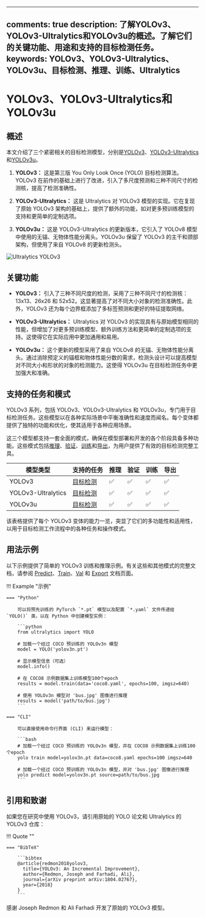 ______________________________________________________________________

## comments: true description: 了解YOLOv3、YOLOv3-Ultralytics和YOLOv3u的概述。了解它们的关键功能、用途和支持的目标检测任务。 keywords: YOLOv3、YOLOv3-Ultralytics、YOLOv3u、目标检测、推理、训练、Ultralytics

# YOLOv3、YOLOv3-Ultralytics和YOLOv3u

## 概述

本文介绍了三个紧密相关的目标检测模型，分别是[YOLOv3](https://pjreddie.com/darknet/yolo/)、[YOLOv3-Ultralytics](https://github.com/ultralytics/yolov3)和[YOLOv3u](https://github.com/ultralytics/ultralytics)。

1. **YOLOv3：** 这是第三版 You Only Look Once (YOLO) 目标检测算法。YOLOv3 在前作的基础上进行了改进，引入了多尺度预测和三种不同尺寸的检测核，提高了检测准确性。

2. **YOLOv3-Ultralytics：** 这是 Ultralytics 对 YOLOv3 模型的实现。它在复现了原始 YOLOv3 架构的基础上，提供了额外的功能，如对更多预训练模型的支持和更简单的定制选项。

3. **YOLOv3u：** 这是 YOLOv3-Ultralytics 的更新版本，它引入了 YOLOv8 模型中使用的无锚、无物体性能分离头。YOLOv3u 保留了 YOLOv3 的主干和颈部架构，但使用了来自 YOLOv8 的更新检测头。

![Ultralytics YOLOv3](https://raw.githubusercontent.com/ultralytics/assets/main/yolov3/banner-yolov3.png)

## 关键功能

- **YOLOv3：** 引入了三种不同尺度的检测，采用了三种不同尺寸的检测核：13x13、26x26 和 52x52。这显著提高了对不同大小对象的检测准确性。此外，YOLOv3 还为每个边界框添加了多标签预测和更好的特征提取网络。

- **YOLOv3-Ultralytics：** Ultralytics 对 YOLOv3 的实现具有与原始模型相同的性能，但增加了对更多预训练模型、额外训练方法和更简单的定制选项的支持。这使得它在实际应用中更加通用和易用。

- **YOLOv3u：** 这个更新的模型采用了来自 YOLOv8 的无锚、无物体性能分离头。通过消除预定义的锚框和物体性能分数的需求，检测头设计可以提高模型对不同大小和形状的对象的检测能力。这使得 YOLOv3u 在目标检测任务中更加强大和准确。

## 支持的任务和模式

YOLOv3 系列，包括 YOLOv3、YOLOv3-Ultralytics 和 YOLOv3u，专门用于目标检测任务。这些模型以在各种实际场景中平衡准确性和速度而闻名。每个变体都提供了独特的功能和优化，使其适用于各种应用场景。

这三个模型都支持一套全面的模式，确保在模型部署和开发的各个阶段具备多种功能。这些模式包括[推理](../modes/predict.md)、[验证](../modes/val.md)、[训练](../modes/train.md)和[导出](../modes/export.md)，为用户提供了有效的目标检测完整工具。

| 模型类型               | 支持的任务                      | 推理  | 验证  | 训练  | 导出  |
| ------------------ | -------------------------- | --- | --- | --- | --- |
| YOLOv3             | [目标检测](../tasks/detect.md) | ✅   | ✅   | ✅   | ✅   |
| YOLOv3-Ultralytics | [目标检测](../tasks/detect.md) | ✅   | ✅   | ✅   | ✅   |
| YOLOv3u            | [目标检测](../tasks/detect.md) | ✅   | ✅   | ✅   | ✅   |

该表格提供了每个 YOLOv3 变体的能力一览，突显了它们的多功能性和适用性，以用于目标检测工作流程中的各种任务和操作模式。

## 用法示例

以下示例提供了简单的 YOLOv3 训练和推理示例。有关这些和其他模式的完整文档，请参阅 [Predict](../modes/predict.md)、[Train](../modes/train.md)、[Val](../modes/val.md) 和 [Export](../modes/export.md) 文档页面。

!!! Example "示例"

````
=== "Python"

    可以将预先训练的 PyTorch `*.pt` 模型以及配置 `*.yaml` 文件传递给 `YOLO()` 类，以在 Python 中创建模型实例：

    ```python
    from ultralytics import YOLO

    # 加载一个经过 COCO 预训练的 YOLOv3n 模型
    model = YOLO('yolov3n.pt')

    # 显示模型信息（可选）
    model.info()

    # 在 COCO8 示例数据集上训练模型100个epoch
    results = model.train(data='coco8.yaml', epochs=100, imgsz=640)

    # 使用 YOLOv3n 模型对 'bus.jpg' 图像进行推理
    results = model('path/to/bus.jpg')
    ```

=== "CLI"

    可以直接使用命令行界面 (CLI) 来运行模型：

    ```bash
    # 加载一个经过 COCO 预训练的 YOLOv3n 模型，并在 COCO8 示例数据集上训练100个epoch
    yolo train model=yolov3n.pt data=coco8.yaml epochs=100 imgsz=640

    # 加载一个经过 COCO 预训练的 YOLOv3n 模型，并对 'bus.jpg' 图像进行推理
    yolo predict model=yolov3n.pt source=path/to/bus.jpg
    ```
````

## 引用和致谢

如果您在研究中使用 YOLOv3，请引用原始的 YOLO 论文和 Ultralytics 的 YOLOv3 仓库：

!!! Quote ""

````
=== "BibTeX"

    ```bibtex
    @article{redmon2018yolov3,
      title={YOLOv3: An Incremental Improvement},
      author={Redmon, Joseph and Farhadi, Ali},
      journal={arXiv preprint arXiv:1804.02767},
      year={2018}
    }
    ```
````

感谢 Joseph Redmon 和 Ali Farhadi 开发了原始的 YOLOv3 模型。
